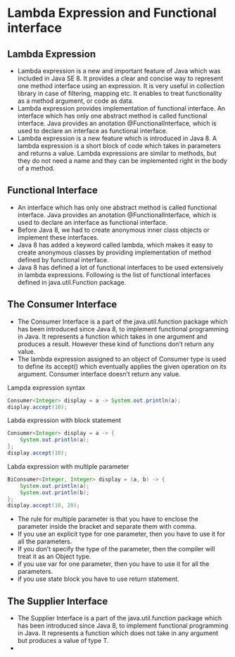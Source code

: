 # Lambda Expression and Functional interface

## Lambda Expression
- Lambda expression is a new and important feature of Java which was included in Java SE 8. It provides a clear and concise way to represent one method interface using an expression. It is very useful in collection library in case of filtering, mapping etc. It enables to treat functionality as a method argument, or code as data.
- Lambda expression provides implementation of functional interface. An interface which has only one abstract method is called functional interface. Java provides an anotation @FunctionalInterface, which is used to declare an interface as functional interface.
- Lambda expression is a new feature which is introduced in Java 8. A lambda expression is a short block of code which takes in parameters and returns a value. Lambda expressions are similar to methods, but they do not need a name and they can be implemented right in the body of a method.

## Functional Interface
- An interface which has only one abstract method is called functional interface. Java provides an anotation @FunctionalInterface, which is used to declare an interface as functional interface.
- Before Java 8, we had to create anonymous inner class objects or implement these interfaces.
- Java 8 has added a keyword called lambda, which makes it easy to create anonymous classes by providing implementation of method defined by functional interface.
- Java 8 has defined a lot of functional interfaces to be used extensively in lambda expressions. Following is the list of functional interfaces defined in java.util.Function package.

 ## The Consumer Interface

- The Consumer Interface is a part of the java.util.function package which has been introduced since Java 8, to implement functional programming in Java. It represents a function which takes in one argument and produces a result. However these kind of functions don’t return any value.
- The lambda expression assigned to an object of Consumer type is used to define its accept() which eventually applies the given operation on its argument. Consumer interface doesn’t return any value.

Lampda expression syntax
```java
Consumer<Integer> display = a -> System.out.println(a);
display.accept(10);
```

Labda expression with block statement
```java
Consumer<Integer> display = a -> {
    System.out.println(a);
};
display.accept(10);
```
Labda expression with multiple parameter
```java
BiConsumer<Integer, Integer> display = (a, b) -> {
    System.out.println(a);
    System.out.println(b);
};  
display.accept(10, 20);
```
- The rule for multiple parameter is that you have to enclose the parameter inside the bracket and separate them with comma.
- If you use an explicit type for one parameter, then you have to use it for all the parameters.
- If you don’t specify the type of the parameter, then the compiler will treat it as an Object type.
- if you use var for one parameter, then you have to use it for all the parameters.
- if you use state block you have to use return statement.

## The Supplier Interface

- The Supplier Interface is a part of the java.util.function package which has been introduced since Java 8, to implement functional programming in Java. It represents a function which does not take in any argument but produces a value of type T.
- 
